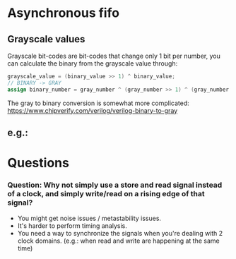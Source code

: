 # Asynchronous fifo

## Grayscale values
Grayscale bit-codes are bit-codes that change only 1 bit per number, you can calculate the binary from the grayscale value through:

```verilog
grayscale_value = (binary_value >> 1) ^ binary_value;
// BINARY -> GRAY
assign binary_number = gray_number ^ (gray_number >> 1) ^ (gray_number >> 2) ^ (gray_number >> 3)^ (gray_number >> 4) ^ (gray_number >> 5);

```
The gray to binary conversion is somewhat more complicated: https://www.chipverify.com/verilog/verilog-binary-to-gray

e.g.:
- 


# Questions
### Question: Why not simply use a store and read signal instead of a clock, and simply write/read on a rising edge of that signal?
- You might get noise issues / metastability issues.
- It's harder to perform timing analysis.
- You need a way to synchronize the signals when you're dealing with 2 clock domains. (e.g.: when read and write are happening at the same time)
